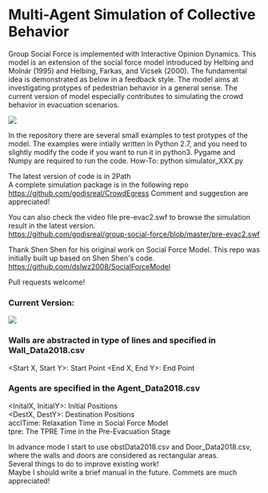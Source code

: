 # Multi-Agent Simulation of Collective Behavior

Group Social Force is implemented with Interactive Opinion Dynamics.  This model is an extension of the social force model introduced by Helbing and Molnár (1995) and Helbing, Farkas, and Vicsek (2000). 
The fundamental idea is demonstrated as below in a feedback style. The model aims at investigating protypes of pedestrian behavior in a general sense. The current version of model especially contributes to simulating the crowd behavior in evacuation scenarios.

![](https://github.com/godisreal/Many-Particle-System/blob/master/FigNew.PNG)

In the repository there are several small examples to test protypes of the model.  The examples were intially written in Python 2.7, and you need to slightly modify the code if you want to run it in python3.  Pygame and Numpy are required to run the code. 
How-To: python simulator_XXX.py

The latest version of code is in 2Path  
A complete simulation package is in the following repo
https://github.com/godisreal/CrowdEgress
Comment and suggestion are appreciated!

You can also check the video file pre-evac2.swf to browse the simulation result in the latest version.  
https://github.com/godisreal/group-social-force/blob/master/pre-evac2.swf

Thank Shen Shen for his original work on Social Force Model.  This repo was initially built up based on Shen Shen's code.  
https://github.com/dslwz2008/SocialForceModel

Pull requests welcome!

### Current Version: 

![](https://github.com/godisreal/group-social-force/blob/master/Pre-Evac2/pre-evac2b.PNG)

### Walls are abstracted in type of lines and specified in Wall_Data2018.csv
<Start X, Start Y>: 	Start Point 
<End X, End Y>: 		  End Point 

### Agents are specified in the Agent_Data2018.csv
<InitalX, InitialY>: 	Initial Positions  
<DestX, DestY>: 		  Destination Positions  
acclTime: 				    Relaxation Time in Social Force Model  
tpre: 					      The TPRE Time in the Pre-Evacuation Stage  

In advance mode I start to use obstData2018.csv and Door_Data2018.csv, where the walls and doors are considered as rectangular areas.  
Several things to do to improve existing work!  
Maybe I should write a brief manual in the future.  Commets are much appreciated!
